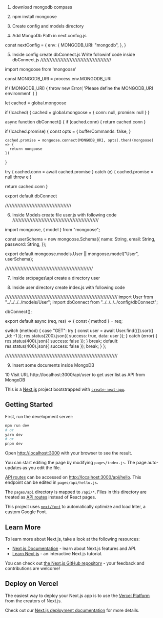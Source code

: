 1. download mongodb compass 

2. npm install mongoose

3. Create config and models directory

4. Add MongoDb Path in next.confog.js

const nextConfig = {
  env: {
    MONGODB_URI: "mongodb",
  },
}

5. Inside config create dbConnect.js
Write followinf code inside dbConnect.js
//////////////////////////////////////////////

import mongoose from 'mongoose'

const MONGODB_URI = process.env.MONGODB_URI

if (!MONGODB_URI) {
  throw new Error(
    'Please define the MONGODB_URI environment'
  )
}

let cached = global.mongoose

if (!cached) {
  cached = global.mongoose = { conn: null, promise: null }
}

async function dbConnect() {
  if (cached.conn) {
    return cached.conn
  }

  if (!cached.promise) {
    const opts = {
      bufferCommands: false,
    }

    cached.promise = mongoose.connect(MONGODB_URI, opts).then((mongoose) => {
      return mongoose
    })
  }

  try {
    cached.conn = await cached.promise
  } catch (e) {
    cached.promise = null
    throw e
  }

  return cached.conn
}

export default dbConnect

///////////////////////////////////////////

6. Inside Models create file user.js with following code
////////////////////////////////////////////////////////

import mongoose, { model } from "mongoose";

const userSchema = new mongoose.Schema({
  name: String,
  email: String,
  password: String,
});

export default mongoose.models.User || mongoose.model("User", userSchema);

/////////////////////////////////////////////////////////

7. Inside src\pages\api create a directory user

8. Inside user directory create index.js with following code

/////////////////////////////////////////////////////////////////////////
import User from "../../../../models/User";
import dbConnect from "../../../../config/dbConnect";

dbConnect();

export default async (req, res) => {
  const { method } = req;

  switch (method) {
    case "GET":
      try {
        const user = await User.find({}).sort({ _id: -1 });
        res.status(200).json({ success: true, data: user });
      } catch (error) {
        res.status(400).json({ success: false });
      }
      break;
    default:
      res.status(400).json({ success: false });
      break;
  }
};

/////////////////////////////////////////////////////////////////////////

9. Insert some documents inside MongoDB

10 Visit URL http://localhost:3000/api/user
to get user list as API from MongoDB


This is a [Next.js](https://nextjs.org/) project bootstrapped with [`create-next-app`](https://github.com/vercel/next.js/tree/canary/packages/create-next-app).

## Getting Started

First, run the development server:

```bash
npm run dev
# or
yarn dev
# or
pnpm dev
```

Open [http://localhost:3000](http://localhost:3000) with your browser to see the result.

You can start editing the page by modifying `pages/index.js`. The page auto-updates as you edit the file.

[API routes](https://nextjs.org/docs/api-routes/introduction) can be accessed on [http://localhost:3000/api/hello](http://localhost:3000/api/hello). This endpoint can be edited in `pages/api/hello.js`.

The `pages/api` directory is mapped to `/api/*`. Files in this directory are treated as [API routes](https://nextjs.org/docs/api-routes/introduction) instead of React pages.

This project uses [`next/font`](https://nextjs.org/docs/basic-features/font-optimization) to automatically optimize and load Inter, a custom Google Font.

## Learn More

To learn more about Next.js, take a look at the following resources:

- [Next.js Documentation](https://nextjs.org/docs) - learn about Next.js features and API.
- [Learn Next.js](https://nextjs.org/learn) - an interactive Next.js tutorial.

You can check out [the Next.js GitHub repository](https://github.com/vercel/next.js/) - your feedback and contributions are welcome!

## Deploy on Vercel

The easiest way to deploy your Next.js app is to use the [Vercel Platform](https://vercel.com/new?utm_medium=default-template&filter=next.js&utm_source=create-next-app&utm_campaign=create-next-app-readme) from the creators of Next.js.

Check out our [Next.js deployment documentation](https://nextjs.org/docs/deployment) for more details.
